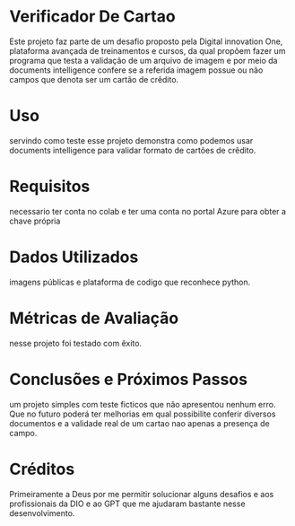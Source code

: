 # Verificador De Cartao

Este projeto faz parte de um desafio proposto pela Digital innovation One, plataforma avançada de treinamentos e cursos, da qual propõem fazer um programa que testa a validação de um arquivo de imagem e por meio da documents intelligence confere se a referida imagem possue ou não campos que denota ser um cartão de crêdito.

# Uso
servindo como teste esse projeto demonstra como podemos usar documents intelligence para validar formato de cartões de crêdito.

# Requisitos
necessario ter conta no colab e ter uma conta no portal Azure para obter a chave própria

# Dados Utilizados
imagens públicas e plataforma de codigo que reconhece python.

# Métricas de Avaliação
nesse projeto foi testado com êxito.

# Conclusões e Próximos Passos
um projeto simples com teste ficticos que não apresentou nenhum erro. Que no futuro poderá ter melhorias em qual possibilite conferir diversos
documentos e a validade real de um cartao nao apenas a presença de campo.

# Créditos
Primeiramente a Deus por me permitir solucionar alguns desafios e aos profissionais da DIO e ao GPT que me ajudaram bastante nesse desenvolvimento.
